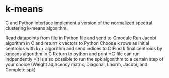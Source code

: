 # k-means
 C and Python interface implement a version of the normalized spectral clustering k-means algorithm.

Read datapoints from file in Python file and send to Cmodule
Run Jacobi algorithm in C and return k vectors to Python
Choose k rows as initial centroids with k++ algorithm and send indices to C
Find k final centroids by kmeans algorithm in C
Return to python and print
*C file can run indpendently *It is also possible to run the spk algorithm to a certain step of your choice (Weight adjacency matrix, Diagonal, Lnorm, Jacobi, and Complete spk)
